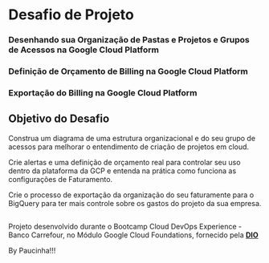 # Desafio de Projeto

### Desenhando sua Organização de Pastas e Projetos e Grupos de Acessos na Google Cloud Platform
### Definição de Orçamento de Billing na Google Cloud Platform
### Exportação do Billing na Google Cloud Platform

##

## Objetivo do Desafio

Construa um diagrama de uma estrutura organizacional e do seu grupo de acessos para melhorar o entendimento de criação de projetos em cloud.

Crie alertas e uma definição de orçamento real para controlar seu uso dentro da plataforma da GCP e entenda na prática como funciona as configurações de Faturamento.

Crie o processo de exportação da organização do seu faturamente para o BigQuery para ter mais controle sobre os gastos do projeto da sua empresa.

##

Projeto desenvolvido durante o Bootcamp Cloud DevOps Experience - Banco Carrefour, no Módulo Google Cloud Foundations, fornecido pela [**DIO**](https://www.dio.me/)

By Paucinha!!!

